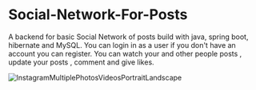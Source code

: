 # Social-Network-For-Posts

A backend for basic Social Network of posts build with java, spring boot, hibernate and MySQL. You can login in as a user if you don't have an account you can register. You can watch your and other people posts , update your posts , comment and give likes.

![InstagramMultiplePhotosVideosPortraitLandscape](https://user-images.githubusercontent.com/117359346/204607035-f6681497-4b8b-452d-810d-e679e2369560.jpg)
